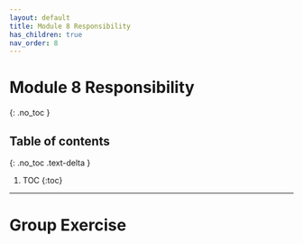 ```yaml
---
layout: default
title: Module 8 Responsibility
has_children: true
nav_order: 8
---
```


# Module 8 Responsibility
{: .no_toc }

## Table of contents
{: .no_toc .text-delta }

1. TOC
{:toc}

---




# Group Exercise